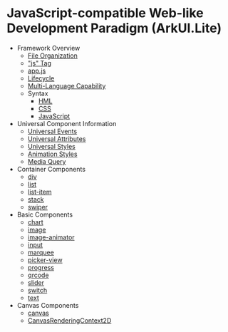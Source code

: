 # JavaScript-compatible Web-like Development Paradigm (ArkUI.Lite)

- Framework Overview
  - [File Organization](js-lite-framework-file.md)
  - ["js" Tag](js-lite-framework-js-tag.md)
  - [app.js](js-lite-framework-js-file.md)
  - [Lifecycle](js-lite-framework-lifecycle.md)
  - [Multi-Language Capability](js-lite-framework-localization.md)
  - Syntax
    - [HML](js-lite-framework-syntax-hml.md)
    - [CSS](js-lite-framework-syntax-css.md)
    - [JavaScript](js-lite-framework-syntax-js.md)
- Universal Component Information
  - [Universal Events](js-lite-common-events.md)
  - [Universal Attributes](js-lite-common-attributes.md)
  - [Universal Styles](js-lite-common-styles.md)
  - [Animation Styles](js-lite-components-common-animation.md)
  - [Media Query](js-lite-components-common-mediaquery.md)
- Container Components
  - [div](js-lite-components-container-div.md)
  - [list](js-lite-components-container-list.md)
  - [list-item](js-lite-components-container-list-item.md)
  - [stack](js-lite-components-container-stack.md)
  - [swiper](js-lite-components-container-swiper.md)
- Basic Components
  - [chart](js-lite-components-basic-chart.md)
  - [image](js-lite-components-basic-image.md)
  - [image-animator](js-lite-components-basic-image-animator.md)
  - [input](js-lite-components-basic-input.md)
  - [marquee](js-lite-components-basic-marquee.md)
  - [picker-view](js-lite-components-basic-picker-view.md)
  - [progress](js-lite-components-basic-progress.md)
  - [qrcode](js-lite-components-basic-qrcode.md)
  - [slider](js-lite-components-basic-slider.md)
  - [switch](js-lite-components-basic-switch.md)
  - [text](js-lite-components-basic-text.md)
- Canvas Components
  - [canvas](js-lite-components-canvas-canvas.md)
  - [CanvasRenderingContext2D](js-lite-components-canvas-canvasrenderingcontext2d.md)